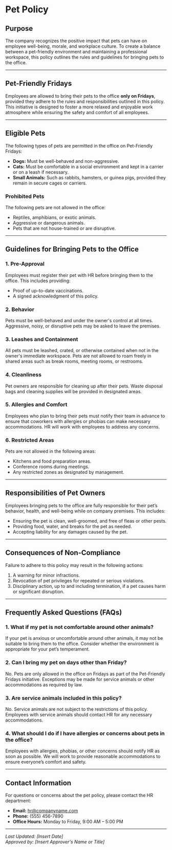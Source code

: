 # Pet Policy

## Purpose
The company recognizes the positive impact that pets can have on employee well-being, morale, and workplace culture. To create a balance between a pet-friendly environment and maintaining a professional workspace, this policy outlines the rules and guidelines for bringing pets to the office.

---

## Pet-Friendly Fridays
Employees are allowed to bring their pets to the office **only on Fridays**, provided they adhere to the rules and responsibilities outlined in this policy. This initiative is designed to foster a more relaxed and enjoyable work atmosphere while ensuring the safety and comfort of all employees.

---

## Eligible Pets
The following types of pets are permitted in the office on Pet-Friendly Fridays:
- **Dogs:** Must be well-behaved and non-aggressive.
- **Cats:** Must be comfortable in a social environment and kept in a carrier or on a leash if necessary.
- **Small Animals:** Such as rabbits, hamsters, or guinea pigs, provided they remain in secure cages or carriers.

### Prohibited Pets
The following pets are not allowed in the office:
- Reptiles, amphibians, or exotic animals.
- Aggressive or dangerous animals.
- Pets that are not house-trained or are disruptive.

---

## Guidelines for Bringing Pets to the Office

### 1. **Pre-Approval**
Employees must register their pet with HR before bringing them to the office. This includes providing:
   - Proof of up-to-date vaccinations.
   - A signed acknowledgment of this policy.

### 2. **Behavior**
Pets must be well-behaved and under the owner's control at all times. Aggressive, noisy, or disruptive pets may be asked to leave the premises.

### 3. **Leashes and Containment**
All pets must be leashed, crated, or otherwise contained when not in the owner's immediate workspace. Pets are not allowed to roam freely in shared areas such as break rooms, meeting rooms, or restrooms.

### 4. **Cleanliness**
Pet owners are responsible for cleaning up after their pets. Waste disposal bags and cleaning supplies will be provided in designated areas.

### 5. **Allergies and Comfort**
Employees who plan to bring their pets must notify their team in advance to ensure that coworkers with allergies or phobias can make necessary accommodations. HR will work with employees to address any concerns.

### 6. **Restricted Areas**
Pets are not allowed in the following areas:
   - Kitchens and food preparation areas.
   - Conference rooms during meetings.
   - Any restricted zones as designated by management.

---

## Responsibilities of Pet Owners
Employees bringing pets to the office are fully responsible for their pet’s behavior, health, and well-being while on company premises. This includes:
- Ensuring the pet is clean, well-groomed, and free of fleas or other pests.
- Providing food, water, and breaks for the pet as needed.
- Accepting liability for any damages caused by the pet.

---

## Consequences of Non-Compliance
Failure to adhere to this policy may result in the following actions:
1. A warning for minor infractions.
2. Revocation of pet privileges for repeated or serious violations.
3. Disciplinary action, up to and including termination, if a pet causes harm or significant disruption.

---

## Frequently Asked Questions (FAQs)

### 1. What if my pet is not comfortable around other animals?
If your pet is anxious or uncomfortable around other animals, it may not be suitable to bring them to the office. Consider whether the environment is appropriate for your pet’s temperament.

### 2. Can I bring my pet on days other than Friday?
No. Pets are only allowed in the office on Fridays as part of the Pet-Friendly Fridays initiative. Exceptions may be made for service animals or other accommodations as required by law.

### 3. Are service animals included in this policy?
No. Service animals are not subject to the restrictions of this policy. Employees with service animals should contact HR for any necessary accommodations.

### 4. What should I do if I have allergies or concerns about pets in the office?
Employees with allergies, phobias, or other concerns should notify HR as soon as possible. We will work to provide reasonable accommodations to ensure everyone’s comfort and safety.

---

## Contact Information
For questions or concerns about the pet policy, please contact the HR department:

- **Email:** hr@companyname.com  
- **Phone:** (555) 456-7890  
- **Office Hours:** Monday to Friday, 9:00 AM – 5:00 PM

---

*Last Updated: [Insert Date]*  
*Approved by: [Insert Approver's Name or Title]*  